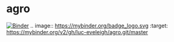 # agro
[![Binder](https://mybinder.org/badge_logo.svg)](https://mybinder.org/v2/gh/luc-eveleigh/agro.git/master)
.. image:: https://mybinder.org/badge_logo.svg
 :target: https://mybinder.org/v2/gh/luc-eveleigh/agro.git/master
